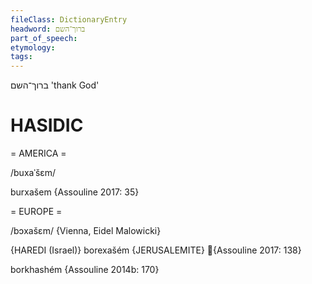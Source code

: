 ```yaml
---
fileClass: DictionaryEntry
headword: ברוך־השם
part_of_speech: 
etymology: 
tags: 
---
```

ברוך־השם
'thank God'

HASIDIC
=======
= AMERICA = 

/buxaˈšɛm/

burxašem {Assouline 2017: 35}

= EUROPE = 

/bɔxašɛm/ <bochashem> {Vienna, Eidel Malowicki}

{HAREDI (Israel)}
borexašém {JERUSALEMITE} {Assouline 2017: 138}

borkhashém {Assouline 2014b: 170}
